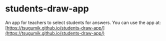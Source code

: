 # students-draw-app
 An app for teachers to select students for answers.
You can use the app at: [https://tsugumik.github.io/students-draw-app/](https://tsugumik.github.io/students-draw-app/)
